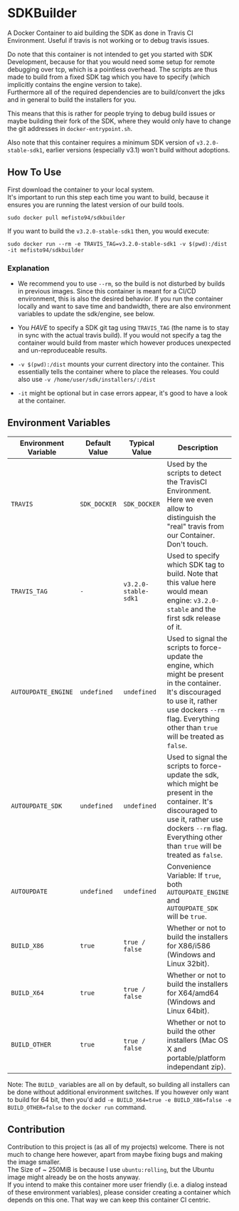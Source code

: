 # SDKBuilder
A Docker Container to aid building the SDK as done in Travis CI Environment.
Useful if travis is not working or to debug travis issues.  
  
Do note that this container is not intended to get you started with SDK Development,
because for that you would need some setup for remote debugging over tcp, which is a
pointless overhead. The scripts are thus made to build from a fixed SDK tag which you
have to specify (which implicitly contains the engine version to take).  
Furthermore all of the required dependencies are to build/convert the jdks and in
general to build the installers for you.  
  
This means that this is rather for people trying to debug build issues or maybe
building their fork of the SDK, where they would only have to change the git
addresses in `docker-entrypoint.sh`.  
  
Also note that this container requires a minimum SDK version of `v3.2.0-stable-sdk1`,
earlier versions (especially v3.1) won't build without adoptions.

## How To Use
First download the container to your local system.  
It's important to run this step each time you want to build,
because it ensures you are running the latest version of our build tools.

```
sudo docker pull mefisto94/sdkbuilder
```
  
If you want to build the `v3.2.0-stable-sdk1` then, you would execute:

```
sudo docker run --rm -e TRAVIS_TAG=v3.2.0-stable-sdk1 -v $(pwd):/dist -it mefisto94/sdkbuilder
```

### Explanation
- We recommend you to use `--rm`, so the build is not disturbed by builds in previous images.
Since this container is meant for a CI/CD environment, this is also the desired behavior.
If you run the container locally and want to save time and bandwidth, there are also
environment variables to update the sdk/engine, see below.

- You *HAVE* to specify a SDK git tag using `TRAVIS_TAG` (the name is to stay in sync with
the actual travis build). If you would not specify a tag the container would build from
master which however produces unexpected and un-reproduceable results.

- `-v $(pwd):/dist` mounts your current directory into the container. This essentially 
tells the container where to place the releases. You could also use `-v /home/user/sdk/installers/:/dist`

- `-it` might be optional but in case errors appear, it's good to have a look at the container.

## Environment Variables
Environment Variable | Default Value | Typical Value | Description
--- | --- | --- | ---
`TRAVIS` | `SDK_DOCKER` | `SDK_DOCKER` | Used by the scripts to detect the TravisCI Environment. Here we even allow to distinguish the "real" travis from our Container. Don't touch.  
`TRAVIS_TAG` | `-` | `v3.2.0-stable-sdk1` | Used to specify which SDK tag to build. Note that this value here would mean engine: `v3.2.0-stable` and the first sdk release of it.  
`AUTOUPDATE_ENGINE` | `undefined` | `undefined` | Used to signal the scripts to force-update the engine, which might be present in the container. It's discouraged to use it, rather use dockers `--rm` flag. Everything other than `true` will be treated as `false`.  
`AUTOUPDATE_SDK` | `undefined` | `undefined` | Used to signal the scripts to force-update the sdk, which might be present in the container. It's discouraged to use it, rather use dockers `--rm` flag. Everything other than `true` will be treated as `false`.  
`AUTOUPDATE` | `undefined` | `undefined` | Convenience Variable: If `true`, both `AUTOUPDATE_ENGINE` and `AUTOUPDATE_SDK` will be `true`.  
`BUILD_X86` | `true` | `true / false` | Whether or not to build the installers for X86/i586 (Windows and Linux 32bit).
`BUILD_X64` | `true` | `true / false` | Whether or not to build the installers for X64/amd64 (Windows and Linux 64bit).
`BUILD_OTHER` | `true` | `true / false` | Whether or not to build the other installers (Mac OS X and portable/platform independant zip).

Note: The `BUILD_` variables are all on by default, so building all installers can be done without additional environment switches.
If you however only want to build for 64 bit, then you'd add `-e BUILD_X64=true -e BUILD_X86=false -e BUILD_OTHER=false` to the `docker run` command.  

## Contribution
Contribution to this project is (as all of my projects) welcome. There is not much to change here however, apart from maybe fixing bugs and making the image smaller.  
The Size of ~ 250MiB is because I use `ubuntu:rolling`, but the Ubuntu image might already be on the hosts anyway.  
If you intend to make this container more user friendly (i.e. a dialog instead of these environment variables), please consider creating a container which depends on this one.
That way we can keep this container CI centric.
